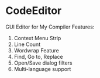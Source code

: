 # CodeEditor
GUI Editor for My Compiler
Features:
1) Context Menu Strip
2) Line Count
3) Wordwrap Feature
4) Find, Go to, Replace
5) Open/Save dialog filters
6) Multi-language support
